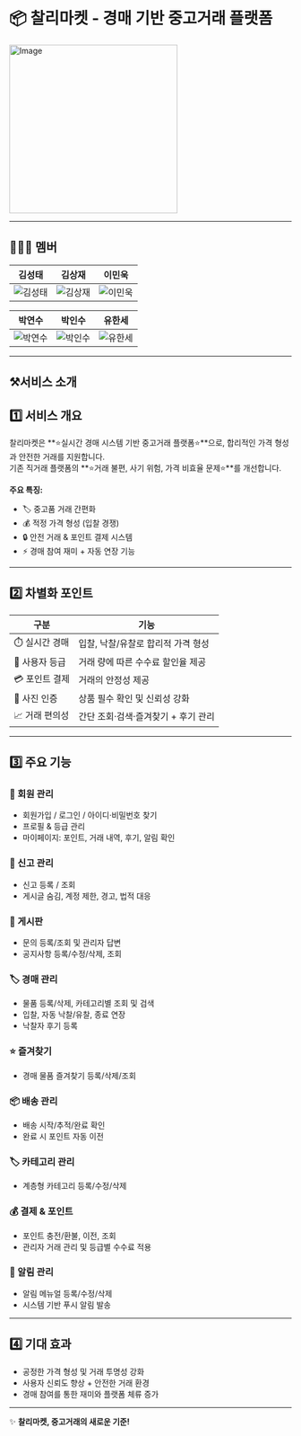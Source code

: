 # 📦 찰리마켓 - 경매 기반 중고거래 플랫폼

<img width="300" height="300" alt="Image" src="https://github.com/user-attachments/assets/839f468f-12e6-4e46-992c-5717dbb602ab" />

---
##  👩‍👧‍👦 멤버

| 김성태 | 김상재 | 이민욱 |
|--------|--------|--------|
| ![김성태](<img width="480" height="480" alt="Image" src="https://github.com/user-attachments/assets/9e4db164-6542-487f-af85-841976967e12" />) | ![김상재](<img width="480" height="480" alt="Image" src="https://github.com/user-attachments/assets/5d167b3c-d320-45db-bd7f-92a36e2ef81d" />) | ![이민욱](<img width="480" height="480" alt="Image" src="https://github.com/user-attachments/assets/9a1cec8e-ed4e-4431-a6a9-d53bcaaea1e2" />) |

| 박연수 | 박인수 | 유한세 |
|--------|--------|--------|
| ![박연수](<img width="480" height="480" alt="Image" src="https://github.com/user-attachments/assets/e9998d6d-7536-4323-84f5-95095c30326a" />) | ![박인수](<img width="480" height="480" alt="Image" src="https://github.com/user-attachments/assets/bf2fe1a8-bc49-42d8-8749-18bb967b903d" />) | ![유한세](<img width="480" height="480" alt="Image" src="https://github.com/user-attachments/assets/cf0596c9-4527-40e6-8b1e-a012b159a688" />) |

---
##  ⚒️서비스 소개



## 1️⃣ 서비스 개요
찰리마켓은 **⭐실시간 경매 시스템 기반 중고거래 플랫폼⭐**으로, 합리적인 가격 형성과 안전한 거래를 지원합니다.  
기존 직거래 플랫폼의 **⭐거래 불편, 사기 위험, 가격 비효율 문제⭐**를 개선합니다.

**주요 특징:**
- 🏷️ 중고품 거래 간편화  
- 💰 적정 가격 형성 (입찰 경쟁)  
- 🔒 안전 거래 & 포인트 결제 시스템  
- ⚡ 경매 참여 재미 + 자동 연장 기능  

---

## 2️⃣ 차별화 포인트
| 구분 | 기능 |
| --- | --- |
| ⏱️ 실시간 경매 | 입찰, 낙찰/유찰로 합리적 가격 형성 |
| 🏅 사용자 등급 | 거래 량에 따른 수수료 할인율 제공|
| 💳 포인트 결제 | 거래의 안정성 제공 |
| 📸 사진 인증 | 상품 필수 확인 및 신뢰성 강화 |
| 📈 거래 편의성 | 간단 조회·검색·즐겨찾기 + 후기 관리 |

---

## 3️⃣ 주요 기능

### 👤 회원 관리
- 회원가입 / 로그인 / 아이디·비밀번호 찾기  
- 프로필 & 등급 관리  
- 마이페이지: 포인트, 거래 내역, 후기, 알림 확인  

### 🚨 신고 관리
- 신고 등록 / 조회  
- 게시글 숨김, 계정 제한, 경고, 법적 대응  

### 📝 게시판
- 문의 등록/조회 및 관리자 답변  
- 공지사항 등록/수정/삭제, 조회  

### 🏷️ 경매 관리
- 물품 등록/삭제, 카테고리별 조회 및 검색  
- 입찰, 자동 낙찰/유찰, 종료 연장  
- 낙찰자 후기 등록

### ⭐ 즐겨찾기
- 경매 물품 즐겨찾기 등록/삭제/조회  

### 📦 배송 관리
- 배송 시작/추적/완료 확인  
- 완료 시 포인트 자동 이전  

### 🏷️ 카테고리 관리
- 계층형 카테고리 등록/수정/삭제  

### 💰 결제 & 포인트
- 포인트 충전/환불, 이전, 조회  
- 관리자 거래 관리 및 등급별 수수료 적용  

### 🔔 알림 관리
- 알림 메뉴얼 등록/수정/삭제  
- 시스템 기반 푸시 알림 발송  

---

## 4️⃣ 기대 효과
- 공정한 가격 형성 및 거래 투명성 강화  
- 사용자 신뢰도 향상 + 안전한 거래 환경  
- 경매 참여를 통한 재미와 플랫폼 체류 증가  

---

✨ **찰리마켓, 중고거래의 새로운 기준!**

